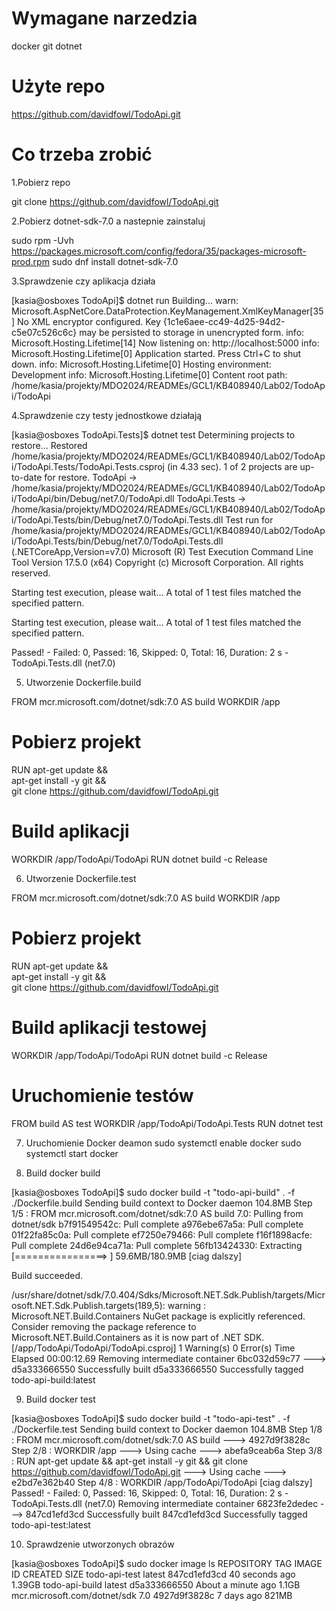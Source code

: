 # Wymagane narzedzia

docker
git
dotnet 

# Użyte repo

https://github.com/davidfowl/TodoApi.git

# Co trzeba zrobić

1.Pobierz repo

git clone https://github.com/davidfowl/TodoApi.git

2.Pobierz dotnet-sdk-7.0 a nastepnie zainstaluj

sudo rpm -Uvh https://packages.microsoft.com/config/fedora/35/packages-microsoft-prod.rpm
sudo dnf install dotnet-sdk-7.0

3.Sprawdzenie czy aplikacja działa

[kasia@osboxes TodoApi]$ dotnet run
Building...
warn: Microsoft.AspNetCore.DataProtection.KeyManagement.XmlKeyManager[35]
      No XML encryptor configured. Key {1c1e6aee-cc49-4d25-94d2-c5e07c526c6c} may be persisted to storage in unencrypted form.
info: Microsoft.Hosting.Lifetime[14]
      Now listening on: http://localhost:5000
info: Microsoft.Hosting.Lifetime[0]
      Application started. Press Ctrl+C to shut down.
info: Microsoft.Hosting.Lifetime[0]
      Hosting environment: Development
info: Microsoft.Hosting.Lifetime[0]
      Content root path: /home/kasia/projekty/MDO2024/READMEs/GCL1/KB408940/Lab02/TodoApi/TodoApi

4.Sprawdzenie czy testy jednostkowe działają 

[kasia@osboxes TodoApi.Tests]$ dotnet test
  Determining projects to restore...
  Restored /home/kasia/projekty/MDO2024/READMEs/GCL1/KB408940/Lab02/TodoApi/TodoApi.Tests/TodoApi.Tests.csproj (in 4.33 sec).
  1 of 2 projects are up-to-date for restore.
  TodoApi -> /home/kasia/projekty/MDO2024/READMEs/GCL1/KB408940/Lab02/TodoApi/TodoApi/bin/Debug/net7.0/TodoApi.dll
  TodoApi.Tests -> /home/kasia/projekty/MDO2024/READMEs/GCL1/KB408940/Lab02/TodoApi/TodoApi.Tests/bin/Debug/net7.0/TodoApi.Tests.dll
Test run for /home/kasia/projekty/MDO2024/READMEs/GCL1/KB408940/Lab02/TodoApi/TodoApi.Tests/bin/Debug/net7.0/TodoApi.Tests.dll (.NETCoreApp,Version=v7.0)
Microsoft (R) Test Execution Command Line Tool Version 17.5.0 (x64)
Copyright (c) Microsoft Corporation.  All rights reserved.

Starting test execution, please wait...
A total of 1 test files matched the specified pattern.

Starting test execution, please wait...
A total of 1 test files matched the specified pattern.


Passed!  - Failed:     0, Passed:    16, Skipped:     0, Total:    16, Duration: 2 s - TodoApi.Tests.dll (net7.0)


5. Utworzenie Dockerfile.build

FROM mcr.microsoft.com/dotnet/sdk:7.0 AS build
WORKDIR /app

# Pobierz projekt
RUN apt-get update && \
    apt-get install -y git && \
    git clone https://github.com/davidfowl/TodoApi.git

# Build aplikacji
WORKDIR /app/TodoApi/TodoApi
RUN dotnet build -c Release

6. Utworzenie Dockerfile.test

FROM mcr.microsoft.com/dotnet/sdk:7.0 AS build
WORKDIR /app

# Pobierz projekt
RUN apt-get update && \
    apt-get install -y git && \
    git clone https://github.com/davidfowl/TodoApi.git

# Build aplikacji testowej
WORKDIR /app/TodoApi/TodoApi
RUN dotnet build -c Release

# Uruchomienie testów
FROM build AS test
WORKDIR /app/TodoApi/TodoApi.Tests
RUN dotnet test

7. Uruchomienie Docker deamon
sudo systemctl enable docker
sudo systemctl start docker

8. Build docker build

[kasia@osboxes TodoApi]$ sudo docker build -t "todo-api-build" . -f ./Dockerfile.build
Sending build context to Docker daemon  104.8MB
Step 1/5 : FROM mcr.microsoft.com/dotnet/sdk:7.0 AS build
7.0: Pulling from dotnet/sdk
b7f91549542c: Pull complete
a976ebe67a5a: Pull complete
01f22fa85c0a: Pull complete
ef7250e79466: Pull complete
f16f1898acfe: Pull complete
24d6e94ca71a: Pull complete
56fb13424330: Extracting [================>                                  ]   59.6MB/180.9MB
[ciag dalszy]

Build succeeded.

/usr/share/dotnet/sdk/7.0.404/Sdks/Microsoft.NET.Sdk.Publish/targets/Microsoft.NET.Sdk.Publish.targets(189,5): warning : Microsoft.NET.Build.Containers NuGet package is explicitly referenced. Consider removing the package reference to Microsoft.NET.Build.Containers as it is now part of .NET SDK. [/app/TodoApi/TodoApi/TodoApi.csproj]
    1 Warning(s)
    0 Error(s)
Time Elapsed 00:00:12.69
Removing intermediate container 6bc032d59c77
 ---> d5a333666550
Successfully built d5a333666550
Successfully tagged todo-api-build:latest

9. Build docker test

[kasia@osboxes TodoApi]$ sudo docker build -t "todo-api-test" . -f ./Dockerfile.test
Sending build context to Docker daemon  104.8MB
Step 1/8 : FROM mcr.microsoft.com/dotnet/sdk:7.0 AS build
 ---> 4927d9f3828c
Step 2/8 : WORKDIR /app
 ---> Using cache
 ---> abefa9ceab6a
Step 3/8 : RUN apt-get update &&     apt-get install -y git &&     git clone https://github.com/davidfowl/TodoApi.git
 ---> Using cache
 ---> e2bd7e362b40
Step 4/8 : WORKDIR /app/TodoApi/TodoApi
[ciag dalszy]
Passed!  - Failed:     0, Passed:    16, Skipped:     0, Total:    16, Duration: 2 s - TodoApi.Tests.dll (net7.0)
Removing intermediate container 6823fe2dedec
 ---> 847cd1efd3cd
Successfully built 847cd1efd3cd
Successfully tagged todo-api-test:latest

10. Sprawdzenie utworzonych obrazów

[kasia@osboxes TodoApi]$ sudo docker image ls
REPOSITORY                     TAG       IMAGE ID       CREATED              SIZE
todo-api-test                  latest    847cd1efd3cd   40 seconds ago       1.39GB
todo-api-build                 latest    d5a333666550   About a minute ago   1.1GB
mcr.microsoft.com/dotnet/sdk   7.0       4927d9f3828c   7 days ago           821MB
